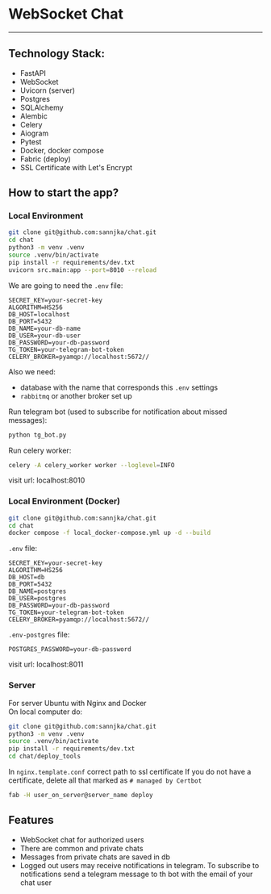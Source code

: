 # WebSocket Chat
---

## Technology Stack:
- FastAPI
- WebSocket
- Uvicorn (server)
- Postgres
- SQLAlchemy
- Alembic
- Celery
- Aiogram
- Pytest
- Docker, docker compose
- Fabric (deploy)
- SSL Certificate with Let's Encrypt

## How to start the app?
### Local Environment
```bash
git clone git@github.com:sannjka/chat.git
cd chat
python3 -m venv .venv
source .venv/bin/activate
pip install -r requirements/dev.txt
uvicorn src.main:app --port=8010 --reload
```
We are going to need the `.env` file:
```
SECRET_KEY=your-secret-key
ALGORITHM=HS256
DB_HOST=localhost
DB_PORT=5432
DB_NAME=your-db-name
DB_USER=your-db-user
DB_PASSWORD=your-db-password
TG_TOKEN=your-telegram-bot-token
CELERY_BROKER=pyamqp://localhost:5672//
```
Also we need:  
- database with the name that corresponds this `.env` settings
- `rabbitmq` or another broker set up

Run telegram bot (used to subscribe for notification about missed messages):
```bash
python tg_bot.py
```

Run celery worker:
```bash
celery -A celery_worker worker --loglevel=INFO
```

visit url: localhost:8010

### Local Environment (Docker)
```bash
git clone git@github.com:sannjka/chat.git
cd chat
docker compose -f local_docker-compose.yml up -d --build
```
`.env` file:
```
SECRET_KEY=your-secret-key
ALGORITHM=HS256
DB_HOST=db
DB_PORT=5432
DB_NAME=postgres
DB_USER=postgres
DB_PASSWORD=your-db-password
TG_TOKEN=your-telegram-bot-token
CELERY_BROKER=pyamqp://localhost:5672//
```
`.env-postgres` file:
```
POSTGRES_PASSWORD=your-db-password
```
visit url: localhost:8011

### Server
For server Ubuntu with Nginx and Docker  
On local computer do:
```bash
git clone git@github.com:sannjka/chat.git
python3 -m venv .venv
source .venv/bin/activate
pip install -r requirements/dev.txt
cd chat/deploy_tools
```
In `nginx.template.conf` correct path to ssl certificate
If you do not have a certificate, delete all that marked as `# managed by Certbot`
```bash
fab -H user_on_server@server_name deploy
```

## Features
- WebSocket chat for authorized users
- There are common and private chats
- Messages from private chats are saved in db
- Logged out users may receive notifications in telegram. To subscribe to notifications send a telegram message to th bot with the email of your chat user
